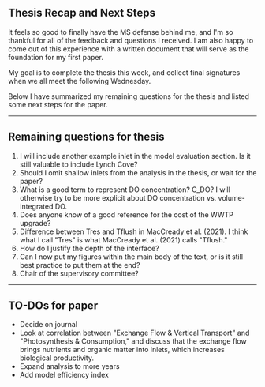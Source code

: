 ## Thesis Recap and Next Steps

It feels so good to finally have the MS defense behind me, and I'm so thankful for all of the feedback and questions I received. I am also happy to come out of this experience with a written document that will serve as the foundation for my first paper.

My goal is to complete the thesis this week, and collect final signatures when we all meet the following Wednesday.

Below I have summarized my remaining questions for the thesis and listed some next steps for the paper.

---
## Remaining questions for thesis

1. I will include another example inlet in the model evaluation section. Is it still valuable to include Lynch Cove?
2. Should I omit shallow inlets from the analysis in the thesis, or wait for the paper?
3. What is a good term to represent DO concentration? C_DO? I will otherwise try to be more explicit about DO concentration vs. volume-integrated DO.
4. Does anyone know of a good reference for the cost of the WWTP upgrade?
5. Difference between Tres and Tflush in MacCready et al. (2021). I think what I call "Tres" is what MacCready et al. (2021) calls "Tflush." 
6. How do I justify the depth of the interface?
7. Can I now put my figures within the main body of the text, or is it still best practice to put them at the end?
8. Chair of the supervisory committee? 


---
## TO-DOs for paper

- Decide on journal
- Look at correlation between "Exchange Flow & Vertical Transport" and "Photosynthesis & Consumption," and discuss that the exchange flow brings nutrients and organic matter into inlets, which increases biological productivity.
- Expand analysis to more years
- Add model efficiency index